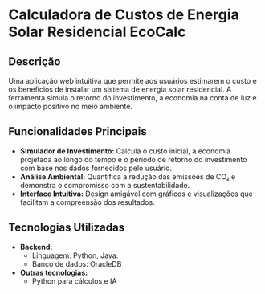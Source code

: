 # Calculadora de Custos de Energia Solar Residencial EcoCalc

## Descrição
Uma aplicação web intuitiva que permite aos usuários estimarem o custo e os benefícios de instalar um sistema de energia solar residencial. A ferramenta simula o retorno do investimento, a economia na conta de luz e o impacto positivo no meio ambiente. 

## Funcionalidades Principais
* **Simulador de Investimento:** Calcula o custo inicial, a economia projetada ao longo do tempo e o período de retorno do investimento com base nos dados fornecidos pelo usuário.
* **Análise Ambiental:** Quantifica a redução das emissões de CO₂ e demonstra o compromisso com a sustentabilidade.
* **Interface Intuitiva:** Design amigável com gráficos e visualizações que facilitam a compreensão dos resultados.

## Tecnologias Utilizadas
* **Backend:**
    * Linguagem: Python, Java.
    * Banco de dados: OracleDB
* **Outras tecnologias:**
    * Python para cálculos e IA

